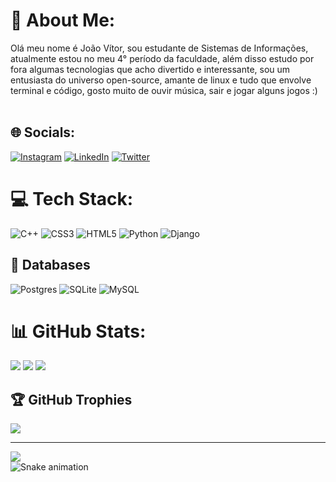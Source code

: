 # 💫 About Me:
Olá meu nome é João Vítor, sou estudante de Sistemas de Informações, atualmente estou no meu 4° período da faculdade, além disso estudo por fora algumas tecnologias que acho divertido e interessante, sou um entusiasta do universo open-source, amante de linux e tudo que envolve terminal e código, gosto muito de ouvir música, sair e jogar alguns jogos :)<br><br>

## 🌐 Socials:
[![Instagram](https://img.shields.io/badge/Instagram-%23E4405F.svg?logo=Instagram&logoColor=white)](https://instagram.com/joaovitor.sh) [![LinkedIn](https://img.shields.io/badge/LinkedIn-%230077B5.svg?logo=linkedin&logoColor=white)](https://linkedin.com/in/joaovitorsh) [![Twitter](https://img.shields.io/badge/Twitter-%231DA1F2.svg?logo=Twitter&logoColor=white)](https://twitter.com/joaovitorsh_) 

# 💻 Tech Stack:
![C++](https://img.shields.io/badge/c++-%2300599C.svg?style=for-the-badge&logo=c%2B%2B&logoColor=white) ![CSS3](https://img.shields.io/badge/css3-%231572B6.svg?style=for-the-badge&logo=css3&logoColor=white) ![HTML5](https://img.shields.io/badge/html5-%23E34F26.svg?style=for-the-badge&logo=html5&logoColor=white) ![Python](https://img.shields.io/badge/python-3670A0?style=for-the-badge&logo=python&logoColor=ffdd54) ![Django](https://img.shields.io/badge/django-%23092E20.svg?style=for-the-badge&logo=django&logoColor=white) 

## 📙 Databases
![Postgres](https://img.shields.io/badge/postgres-%23316192.svg?style=for-the-badge&logo=postgresql&logoColor=white) ![SQLite](https://img.shields.io/badge/sqlite-%2307405e.svg?style=for-the-badge&logo=sqlite&logoColor=white) ![MySQL](https://img.shields.io/badge/mysql-%2300f.svg?style=for-the-badge&logo=mysql&logoColor=white) 

# 📊 GitHub Stats:

![](https://github-readme-stats.vercel.app/api/top-langs/?username=joaovitorsh&theme=dark&hide_border=false&include_all_commits=true&count_private=true&layout=compact)
![](https://github-readme-stats.vercel.app/api?username=joaovitorsh&theme=dark&hide_border=false&include_all_commits=true&count_private=true)
![](https://github-readme-streak-stats.herokuapp.com/?user=joaovitorsh&theme=dark&hide_border=false)

## 🏆 GitHub Trophies
![](https://github-profile-trophy.vercel.app/?username=joaovitor.sh&theme=dark_dimmed&no-frame=false&no-bg=false&margin-w=4)

---
[![](https://visitcount.itsvg.in/api?id=joaovitor.sh&icon=9&color=12)](https://visitcount.itsvg.in) <br>
![Snake animation](https://github.com/seu-usuário-aqui/seu-usuário-aqui/blob/output/github-contribution-grid-snake.svg)

<!-- Proudly created with GPRM ( https://gprm.itsvg.in ) -->
